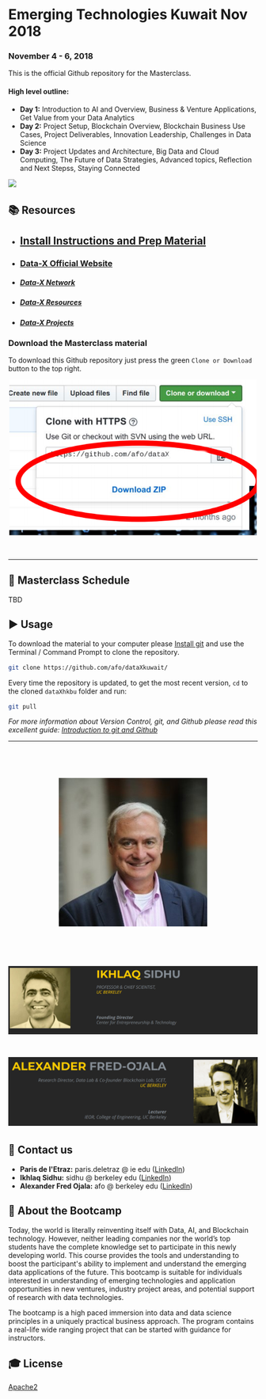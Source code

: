 Emerging Technologies Kuwait Nov 2018
======================


### November 4 - 6, 2018

This is the official Github repository for the Masterclass.

#### High level outline:
* **Day 1:** Introduction to AI and Overview, Business & Venture Applications, Get Value from your Data Analytics
* **Day 2:** Project Setup, Blockchain Overview, Blockchain Business Use Cases, Project Deliverables,  Innovation Leadership, Challenges in Data Science
* **Day 3:** Project Updates and Architecture, Big Data and Cloud Computing, The Future of Data Strategies, Advanced topics, Reflection and Next Stepss, Staying Connected

<a href='https://data-x.blog'>
<img src='https://img.shields.io/badge/Data--X-Berkeley-yellow.svg'>
</a>


## 📚 Resources

* ## [Install Instructions and Prep Material](https://github.com/afo/dataXkuwait/blob/master/install-instructions/setup-installation-masterclass.pdf)
* ### [Data-X Official Website](https://data-x.blog/)
* ##### [Data-X Network](https://data-x.blog/advisors/)
* ##### [Data-X Resources](https://data-x.blog/resources/)
* ##### [Data-X Projects](https://data-x.blog/projects/)


### Download the Masterclass material

To download this Github repository just press the green `Clone or Download` button to the top right.

<p align='center'>
   <img src="./imgs/zip.png" alt="download" width='500px'>
</p>
<br>





___

## 📝 Masterclass Schedule

TBD

## ▶️ Usage

To download the material to your computer please [Install git](https://git-scm.com/downloads) and use the Terminal / Command Prompt to clone the repository.

```bash
git clone https://github.com/afo/dataXkuwait/
```

Every time the repository is updated, to get the most recent version, `cd` to the cloned `dataXhkbu` folder and run:

```bash
git pull
```

*For more information about Version Control, git, and Github please read this excellent guide: [Introduction to git and Github](https://product.hubspot.com/blog/git-and-github-tutorial-for-beginners)*

---


<h1 align="center">
  <br>
   <img src="./imgs/people.jpeg" alt="Data-X Instructors" width='300px'>
  <br>
</h1>
<h1 align="center">
  <br>
   <img src="./imgs/people1.png" alt="Data-X Instructors" width='550px'>
  <br>
</h1>
<h1 align="center">
   <img src="./imgs/people2.png" alt="Data-X Instructors" width='550px'>
</h1>



## 📧 Contact us

- **Paris de l'Etraz:** paris.deletraz @ ie edu ([LinkedIn](https://www.linkedin.com/in/ikhlaq/))
- **Ikhlaq Sidhu:** sidhu @ berkeley edu ([LinkedIn](https://www.linkedin.com/in/ikhlaq/))
- **Alexander Fred Ojala:** afo @ berkeley edu ([LinkedIn](https://www.linkedin.com/in/alexanderfo/))

## 📁 About the Bootcamp

Today, the world is literally reinventing itself with Data, AI, and Blockchain technology.  However, neither leading companies nor the world’s top students have the complete knowledge set to participate in this newly developing world.  This course provides the tools and understanding to boost the participant's ability to implement and understand the emerging data applications of the future.  This bootcamp is suitable for individuals interested in understanding of emerging technologies and application opportunities in new ventures, industry project areas, and potential support of research with data technologies.

The bootcamp is a high paced immersion into data and data science principles in a uniquely practical business approach.  The program contains a real-life wide ranging project that can be started with guidance for instructors.

## 🎓 License

[Apache2](https://www.apache.org/licenses/LICENSE-2.0)

